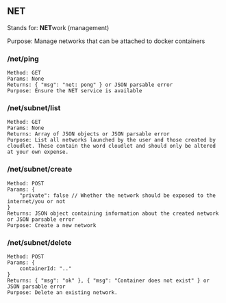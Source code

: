 ## NET

Stands for: **NET**work (management)

Purpose: Manage networks that can be attached to docker containers

### /net/ping

```
Method: GET
Params: None
Returns: { "msg": "net: pong" } or JSON parsable error
Purpose: Ensure the NET service is available
```

### /net/subnet/list

```
Method: GET
Params: None
Returns: Array of JSON objects or JSON parsable error
Purpose: List all networks launched by the user and those created by cloudlet. These contain the word cloudlet and should only be altered at your own expense.
```

### /net/subnet/create

```
Method: POST
Params: {
	"private": false // Whether the network should be exposed to the internet/you or not
}
Returns: JSON object containing information about the created network or JSON parsable error
Purpose: Create a new network
```

### /net/subnet/delete

```
Method: POST
Params: {
	containerId: ".."
}
Returns: { "msg": "ok" }, { "msg": "Container does not exist" } or JSON parsable error
Purpose: Delete an existing network.
```
